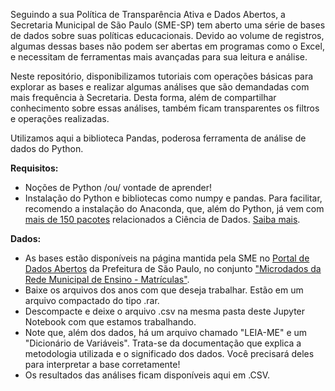 Seguindo a sua Política de Transparência Ativa e Dados Abertos, a Secretaria Municipal de São Paulo (SME-SP) tem aberto uma série de bases de dados sobre suas políticas educacionais. Devido ao volume de registros, algumas dessas bases não podem ser abertas em programas como o Excel, e necessitam de ferramentas mais avançadas para sua leitura e análise. 

Neste repositório, disponibilizamos tutoriais com operações básicas para explorar as bases e realizar algumas análises que são demandadas com mais frequência à Secretaria. Desta forma, além de compartilhar conhecimento sobre essas análises, também ficam transparentes os filtros e operações realizadas.

Utilizamos aqui a biblioteca Pandas, poderosa ferramenta de análise de dados do Python.

**Requisitos:** 

* Noções de Python /ou/ vontade de aprender!
* Instalação do Python e bibliotecas como numpy e pandas. Para facilitar, recomendo a instalação do Anaconda, que, além do Python, já vem com [mais de 150 pacotes](https://docs.anaconda.com/anaconda/packages/pkg-docs) relacionados a Ciência de Dados. [Saiba mais](https://conda.io/docs/user-guide/install/download.html).

**Dados:**

* As bases estão disponíveis na página mantida pela SME no [Portal de Dados Abertos](http://dados.prefeitura.sp.gov.br/organization/educacao1) da Prefeitura de São Paulo, no conjunto ["Microdados da Rede Municipal de Ensino - Matrículas"](http://dados.prefeitura.sp.gov.br/dataset/microdados-da-rede-municipal-de-ensino-matriculas). 
* Baixe os arquivos dos anos com que deseja trabalhar. Estão em um arquivo compactado do tipo .rar. 
* Descompacte e deixe o arquivo .csv na mesma pasta deste Jupyter Notebook com que estamos trabalhando. 
* Note que, além dos dados, há um arquivo chamado "LEIA-ME" e um "Dicionário de Variáveis". Trata-se da documentação que explica a metodologia utilizada e o significado dos dados. Você precisará deles para interpretar a base corretamente!
* Os resultados das análises ficam disponíveis aqui em .CSV.
